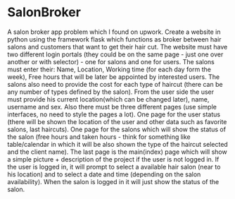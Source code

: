 # SalonBroker
A salon broker app problem which I found on upwork.
Create a website in python using the framework flask which functions as broker between hair salons and customers that want to get their hair cut.
The website must have two different login portals (they could be on the same page - just one over another or with selector) - one for salons and one for users.
The salons must enter their: Name, Location, Working time (for each day form the week), Free hours that will be later be appointed by interested users. The salons also need to provide the cost for each type of haircut (there can be any number of types defined by the salon).
From the user side the user must provide his current location(which can be changed later), name, username and sex.
Also there must be three different pages (use simple interfaces, no need to style the pages a lot). One page for the user status (there will be shown the location of the user and other data such as favorite salons, last haircuts).
One page for the salons which will show the status of the salon (free hours and taken hours - think for something like table/calendar in which it will be also shown the type of the haircut selected and the client name).
The last page is the main(index) page which will show a simple picture + description of the project if the user is not logged in. If the user is logged in, it will prompt to select a available hair salon (near to his location) and to select a date and time (depending on the salon availability). When the salon is logged in it will just show the status of the salon.

